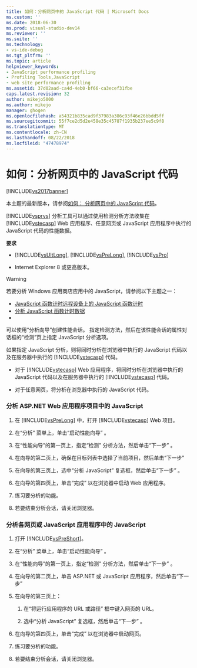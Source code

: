 ```yaml
---
title: 如何：分析网页中的 JavaScript 代码 | Microsoft Docs
ms.custom: ''
ms.date: 2018-06-30
ms.prod: visual-studio-dev14
ms.reviewer: ''
ms.suite: ''
ms.technology:
- vs-ide-debug
ms.tgt_pltfrm: ''
ms.topic: article
helpviewer_keywords:
- JavaScript performance profiling
- Profiling Tools,JavaScript
- web site performance profiling
ms.assetid: 37d02aad-ca4d-4eb0-bf66-ca3ecef31fbe
caps.latest.revision: 32
author: mikejo5000
ms.author: mikejo
manager: ghogen
ms.openlocfilehash: a54321b835cad9f37983a386c93f46e26bbdd5ff
ms.sourcegitcommit: 55f7ce2d5d2e458e35c45787f1935b237ee5c9f8
ms.translationtype: MT
ms.contentlocale: zh-CN
ms.lasthandoff: 08/22/2018
ms.locfileid: "47478974"
---
```

# <a name="how-to-profile-javascript-code-in-web-pages"></a>如何：分析网页中的 JavaScript 代码
[!INCLUDE[vs2017banner](../includes/vs2017banner.md)]

本主题的最新版本，请参阅[如何： 分析网页中的 JavaScript 代码](https://docs.microsoft.com/visualstudio/profiling/how-to-profile-javascript-code-in-web-pages)。  
  
[!INCLUDE[vsprvs](../includes/vsprvs-md.md)] 分析工具可以通过使用检测分析方法收集在 [!INCLUDE[vstecasp](../includes/vstecasp-md.md)] Web 应用程序、任意网页或 JavaScript 应用程序中执行的 JavaScript 代码的性能数据。  
  
 **要求**  
  
-   [!INCLUDE[vsUltLong](../includes/vsultlong-md.md)], [!INCLUDE[vsPreLong](../includes/vsprelong-md.md)], [!INCLUDE[vsPro](../includes/vspro-md.md)]  
  
-   Internet Explorer 8 或更高版本。  
  
> [!WARNING]
>  若要分析 Windows 应用商店应用中的 JavaScript，请参阅以下主题之一：  
>   
>  -   [JavaScript 函数计时](http://msdn.microsoft.com/library/b2bf49fc-aea7-4d9c-8fcf-cff8b8dd0c03)[远程设备上的 JavaScript 函数计时](http://msdn.microsoft.com/library/d78812b6-a97e-46dc-8d99-e724d1d725d8)  
> -   [分析 JavaScript 函数计时数据](http://msdn.microsoft.com/library/b5aea8d8-36df-47ba-a7ca-95406700ca9b)  
> -  
  
 可以使用“分析向导”创建性能会话。 指定检测方法，然后在该性能会话的属性对话框的“检测”页上指定 JavaScript 分析选项。  
  
 如果指定 JavaScript 分析，则将同时分析在浏览器中执行的 JavaScript 代码以及在服务器中执行的 [!INCLUDE[vstecasp](../includes/vstecasp-md.md)] 代码。  
  
-   对于 [!INCLUDE[vstecasp](../includes/vstecasp-md.md)] Web 应用程序，将同时分析在浏览器中执行的 JavaScript 代码以及在服务器中执行的 [!INCLUDE[vstecasp](../includes/vstecasp-md.md)] 代码。  
  
-   对于任意网页，将分析在浏览器中执行的 JavaScript 代码。  
  
### <a name="to-profile-javascript-in-an-aspnet-web-application-project"></a>分析 ASP.NET Web 应用程序项目中的 JavaScript  
  
1.  在 [!INCLUDE[vsPreLong](../includes/vsprelong-md.md)] 中，打开 [!INCLUDE[vstecasp](../includes/vstecasp-md.md)] Web 项目。  
  
2.  在“分析”  菜单上，单击“启动性能向导” 。  
  
3.  在“性能向导”的第一页上，指定“检测”  分析方法，然后单击“下一步” 。  
  
4.  在向导的第二页上，确保在目标列表中选择了当前项目，然后单击“下一步”   
  
5.  在向导的第三页上，选中“分析 JavaScript”  复选框，然后单击“下一步” 。  
  
6.  在向导的第四页上，单击“完成”  以在浏览器中启动 Web 应用程序。  
  
7.  练习要分析的功能。  
  
8.  若要结束分析会话，请关闭浏览器。  
  
### <a name="to-profile-javascript-in-individual-web-pages-or-a-javascript-applications"></a>分析各网页或 JavaScript 应用程序中的 JavaScript  
  
1.  打开 [!INCLUDE[vsPreShort](../includes/vspreshort-md.md)]。  
  
2.  在“分析”  菜单上，单击“启动性能向导” 。  
  
3.  在“性能向导”的第一页上，指定“检测”  分析方法，然后单击“下一步” 。  
  
4.  在向导的第二页上，单击 ASP.NET 或 JavaScript 应用程序，然后单击“下一步”   
  
5.  在向导的第三页上：  
  
    1.  在“将运行应用程序的 URL 或路径”  框中键入网页的 URL。  
  
    2.  选中“分析 JavaScript”  复选框，然后单击“下一步” 。  
  
6.  在向导的第四页上，单击“完成”  以在浏览器中启动网页。  
  
7.  练习要分析的功能。  
  
8.  若要结束分析会话，请关闭浏览器。



